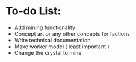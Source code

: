 # To-do List:
  - Add mining functionality
  - Concept art or any other concepts for factions
  - Write technical documentation
  - Make worker model ( least important )
  - Change the crystal to mine
